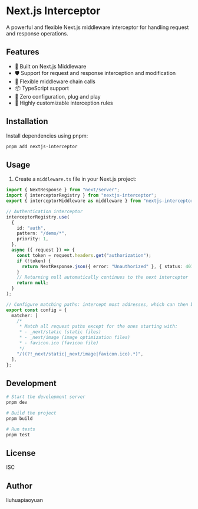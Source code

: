 # Next.js Interceptor

A powerful and flexible Next.js middleware interceptor for handling request and response operations.

## Features

- 🚀 Built on Next.js Middleware
- 🛡️ Support for request and response interception and modification
- 🔄 Flexible middleware chain calls
- 📦 TypeScript support
- 🎯 Zero configuration, plug and play
- 🔧 Highly customizable interception rules

## Installation

Install dependencies using pnpm:

```bash
pnpm add nextjs-interceptor
```

## Usage

1. Create a `middleware.ts` file in your Next.js project:

```typescript
import { NextResponse } from "next/server";
import { interceptorRegistry } from "nextjs-interceptor";
export { interceptorMiddleware as middleware } from "nextjs-interceptor";

// Authentication interceptor
interceptorRegistry.use(
  {
    id: "auth",
    pattern: "/demo/*",
    priority: 1,
  },
  async ({ request }) => { 
    const token = request.headers.get("authorization");
    if (!token) {
      return NextResponse.json({ error: "Unauthorized" }, { status: 401 });
    }
    // Returning null automatically continues to the next interceptor
    return null;
  }
);

// Configure matching paths: intercept most addresses, which can then be handed over to InterceptorRegistry for processing
export const config = {
  matcher: [
    /*
     * Match all request paths except for the ones starting with:
     * - _next/static (static files)
     * - _next/image (image optimization files)
     * - favicon.ico (favicon file)
     */
    "/((?!_next/static|_next/image|favicon.ico).*)",
  ],
};

```

## Development

```bash
# Start the development server
pnpm dev

# Build the project
pnpm build

# Run tests
pnpm test
```

## License

ISC

## Author

liuhuapiaoyuan
